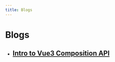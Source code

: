 ```yaml
---
title: Blogs
---
```


# Blogs

- ## [Intro to Vue3 Composition API <i-carbon-link height="18" />](./blogs/composition-api-intro)
